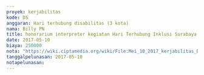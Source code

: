```yaml
---
proyek: kerjabilitas
kode: D5
anggaran: Hari terhubung disabilitas (3 kota)
nama: Billy PN
title: honorarium interpreter kegiatan Hari Terhubung Inklusi Surabaya 10 Mei 2017
date: 2017-05-10
biaya: 250000
nota: "https://wiki.ciptamedia.org/wiki/File:Mei_10_2017_kerjabilitas_D5_interpreter_billy.jpg"
tanggalpelunasan: 2017-05-10
notapelunasan:
---
```

